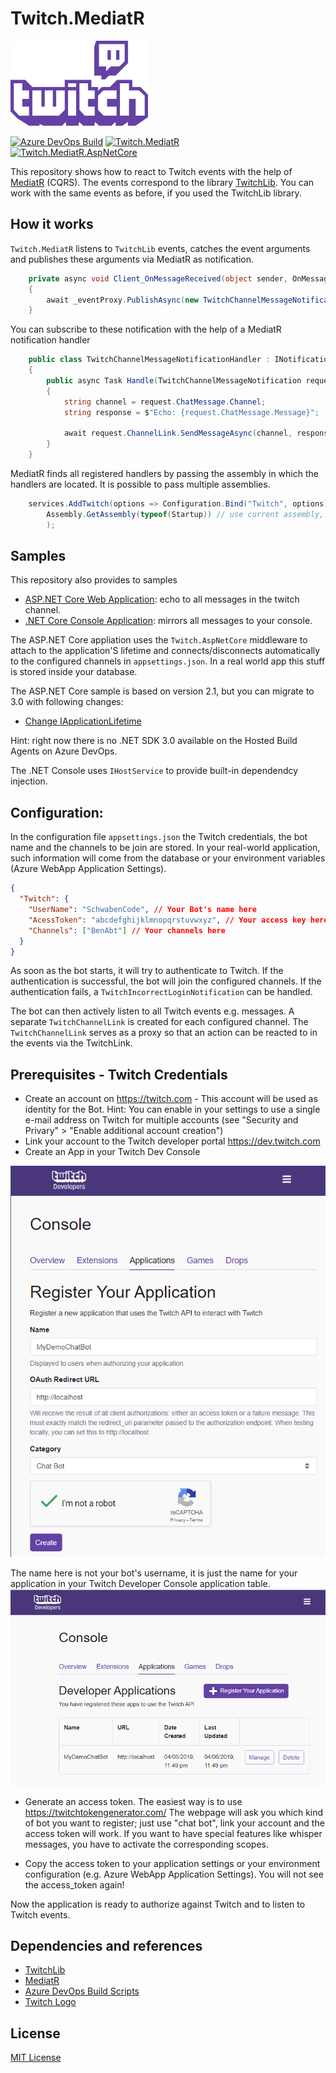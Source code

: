 Twitch.MediatR
==============

![Twitch Logo](doc/Combo_Purple_RGB.png "Twitch Logo")

[![Azure DevOps Build](https://img.shields.io/azure-devops/build/benjaminabt/c95e0028-cb2e-4df2-a735-0a09304a127c/14.svg?logo=AzureDevOps&label=Azure%20DevOps%20Build)](https://github.com/BenjaminAbt/Twitch.MediatR) 
[![Twitch.MediatR](https://img.shields.io/nuget/v/twitch.mediatr.svg?logo=nuget&label=Twitch.MediatR)](https://www.nuget.org/packages/Twitch.MediatR)  
[![Twitch.MediatR.AspNetCore](https://img.shields.io/nuget/v/twitch.mediatr.svg?logo=nuget&label=Twitch.MediatR.AspNetCore)](https://www.nuget.org/packages/Twitch.MediatR.AspNetCore)  

This repository shows how to react to Twitch events with the help of [MediatR](https://github.com/jbogard/MediatR) (CQRS).
The events correspond to the library [TwitchLib](https://github.com/TwitchLib/TwitchLib). You can work with the same events as before, if you used the TwitchLib library.

## How it works

`Twitch.MediatR` listens to `TwitchLib` events, catches the event arguments and publishes these arguments via MediatR as notification.

```cs
    private async void Client_OnMessageReceived(object sender, OnMessageReceivedArgs e)
    {
        await _eventProxy.PublishAsync(new TwitchChannelMessageNotification(this, e.ChatMessage)).ConfigureAwait(false);
    }
```

You can subscribe to these notification with the help of a MediatR notification handler
```cs
    public class TwitchChannelMessageNotificationHandler : INotificationHandler<TwitchChannelMessageNotification>
    {
        public async Task Handle(TwitchChannelMessageNotification request, CancellationToken cancellationToken = default)
        {
            string channel = request.ChatMessage.Channel;
            string response = $"Echo: {request.ChatMessage.Message}";

            await request.ChannelLink.SendMessageAsync(channel, response).ConfigureAwait(false);
        }
    }
```

MediatR finds all registered handlers by passing the assembly in which the handlers are located.
It is possible to pass multiple assemblies.

```cs
    services.AddTwitch(options => Configuration.Bind("Twitch", options),
        Assembly.GetAssembly(typeof(Startup)) // use current assembly, here are our handlers
        );
```

## Samples 

This repository also provides to samples
- [ASP.NET Core Web Application](samples/TwitchChatBot.WebApp): echo to all messages in the twitch channel.
- [.NET Core Console Application](samples/TwitchChatBot.ConsoleApp): mirrors all messages to your console.

The ASP.NET Core appliation uses the `Twitch.AspNetCore` middleware to attach to the application'S lifetime and connects/disconnects automatically to the configured channels in `appsettings.json`.
In a real world app this stuff is stored inside your database.

The ASP.NET Core sample is based on version 2.1, but you can migrate to 3.0 with following changes:
- [Change IApplicationLifetime](https://github.com/aspnet/Announcements/issues/344)

Hint: right now there is no .NET SDK 3.0 available on the Hosted Build Agents on Azure DevOps.

The .NET Console uses `IHostService` to provide built-in dependendcy injection. 

## Configuration:

In the configuration file `appsettings.json` the Twitch credentials, the bot name and the channels to be join are stored.
In your real-world application, such information will come from the database or your environment variables (Azure WebApp Application Settings).

```json
{
  "Twitch": {
    "UserName": "SchwabenCode", // Your Bot's name here
    "AcessToken": "abcdefghijklmnopqrstuvwxyz", // Your access key here
    "Channels": ["BenAbt"] // Your channels here
  }
}
```

As soon as the bot starts, it will try to authenticate to Twitch.
If the authentication is successful, the bot will join the configured channels. If the authentication fails, a `TwitchIncorrectLoginNotification` can be handled.

The bot can then actively listen to all Twitch events e.g. messages.
A separate `TwitchChannelLink` is created for each configured channel. The `TwitchChannelLink` serves as a proxy so that an action can be reacted to in the events via the TwitchLink.

## Prerequisites - Twitch Credentials

* Create an account on https://twitch.com - This account will be used as identity for the Bot. Hint: You can enable in your settings to use a single e-mail address on Twitch for multiple accounts (see "Security and Privary" > "Enable additional account creation")
* Link your account to the Twitch developer portal https://dev.twitch.com
* Create an App in your Twitch Dev Console

![Register Chat Bot](doc/RegisterChatbotApp.png "Register Chat Bot")

The name here is not your bot's username, it is just the name for your application in your Twitch Developer Console application table.
![Registered Applications](doc/RegisteredApps.png "Registered Applications")
* Generate an access token. The easiest way is to use https://twitchtokengenerator.com/
The webpage will ask you which kind of bot you want to register; just use "chat bot", link your account and the access token will work.
If you want to have special features like whisper messages, you have to activate the corresponding scopes.

* Copy the access token to your application settings or your environment configuration (e.g. Azure WebApp Application Settings). You will not see the access_token again!

Now the application is ready to authorize against Twitch and to listen to Twitch events.

## Dependencies and references

- [TwitchLib](https://github.com/TwitchLib/TwitchLib)
- [MediatR](https://github.com/jbogard/MediatR)
- [Azure DevOps Build Scripts](https://github.com/BenjaminAbt/AzureDevOps-YamlBuildSamples)
- [Twitch Logo](https://www.twitch.tv/p/brand/)

## License

[MIT License](LICENSE)
